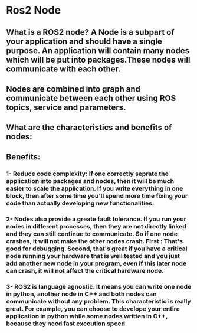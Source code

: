 # Ros2 Node
## What is a ROS2 node? A Node is a subpart of your application and should have a single purpose. An application will contain many nodes which will be put into packages.These nodes will communicate with each other.
## Nodes are combined into graph and communicate between each other using ROS topics, service and parameters. 
## What are the characteristics and benefits of nodes: 
## Benefits: 
### 1- Reduce code complexity: If one correctly seprate the application into packages and nodes, then it will be much easier to scale the application. If you write everything in one block, then after some time you'll spend more time fixing your code than actually developing new functionalities. 
### 2- Nodes also provide a greate fault tolerance. If you run your nodes in different processes, then they are not directly linked and they can still continue to communicate. So if one node crashes, it will not make the other nodes crash. First : That's good for debugging. Second, that's great if you have a critical node running your hardware that is well tested and you just add another new node in your program, even if this later node can crash, it will not affect the critical hardware node. 
### 3- ROS2 is language agnostic. It means you can write one node in python, another node in C++ and both nodes can communicate without any problem. This characteristic is really great. For example, you can choose to develope your entire application in python while some nodes written in C++, because they need fast execution speed.
